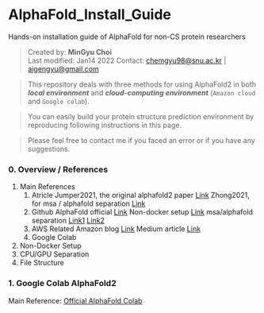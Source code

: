 # AlphaFold_Install_Guide
Hands-on installation guide of AlphaFold for non-CS protein researchers

> Created by: **MinGyu Choi** <br>
Last modified: Jan14 2022
Contact: chemgyu98@snu.ac.kr | aigengyu@gmail.com

> This repository deals with three methods for using AlphaFold2 in both ***local environment*** and ***cloud-computing environment*** (`Amazon cloud` and `Google colab`).

> You can easily build your protein structure prediction environment by reproducing following instructions in this page.

> Please feel free to contact me if you faced an error or if you have any suggestions.


### 0. Overview / References
1. Main References
    1) Atricle
        Jumper2021, the original alphafold2 paper [Link](https://www.nature.com/articles/s41586-021-03819-2.pdf)
        Zhong2021, for msa / alphafold separation [Link](https://arxiv.org/pdf/2111.06340.pdf)
    2) Github
        AlphaFold official [Link](https://github.com/deepmind/alphafold)
        Non-docker setup [Link](https://github.com/kalininalab/alphafold_non_docker)
        msa/alphafold separation [Link1](https://github.com/Zuricho/ParallelFold) [Link2](https://github.com/SJTU-HPC/ParaFold)
    3) AWS Related
        Amazon blog [Link](https://aws.amazon.com/ko/blogs/machine-learning/run-alphafold-v2-0-on-amazon-ec2/)
        Medium article [Link](https://medium.com/proteinqure/alphafold-quickstart-on-aws-9ba20692c98e)
    4) Google Colab
2. Non-Docker Setup
3. CPU/GPU Separation
4. File Structure


### 1. Google Colab AlphaFold2
Main Reference: [Official AlphaFold Colab](https://colab.research.google.com/github/deepmind/alphafold/blob/main/notebooks/AlphaFold.ipynb)
